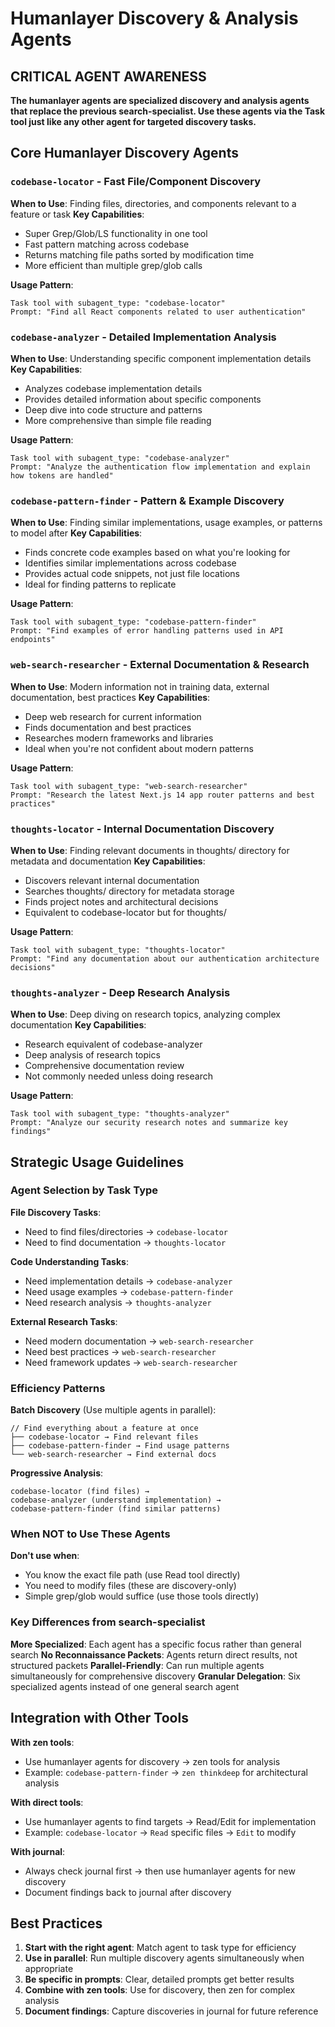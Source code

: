 # Humanlayer Discovery & Analysis Agents

## CRITICAL AGENT AWARENESS

**The humanlayer agents are specialized discovery and analysis agents that replace the previous search-specialist. Use these agents via the Task tool just like any other agent for targeted discovery tasks.**

## Core Humanlayer Discovery Agents

### `codebase-locator` - Fast File/Component Discovery
**When to Use**: Finding files, directories, and components relevant to a feature or task
**Key Capabilities**:
- Super Grep/Glob/LS functionality in one tool
- Fast pattern matching across codebase
- Returns matching file paths sorted by modification time
- More efficient than multiple grep/glob calls

**Usage Pattern**:
```
Task tool with subagent_type: "codebase-locator"
Prompt: "Find all React components related to user authentication"
```

### `codebase-analyzer` - Detailed Implementation Analysis
**When to Use**: Understanding specific component implementation details
**Key Capabilities**:
- Analyzes codebase implementation details
- Provides detailed information about specific components
- Deep dive into code structure and patterns
- More comprehensive than simple file reading

**Usage Pattern**:
```
Task tool with subagent_type: "codebase-analyzer"
Prompt: "Analyze the authentication flow implementation and explain how tokens are handled"
```

### `codebase-pattern-finder` - Pattern & Example Discovery
**When to Use**: Finding similar implementations, usage examples, or patterns to model after
**Key Capabilities**:
- Finds concrete code examples based on what you're looking for
- Identifies similar implementations across codebase
- Provides actual code snippets, not just file locations
- Ideal for finding patterns to replicate

**Usage Pattern**:
```
Task tool with subagent_type: "codebase-pattern-finder"
Prompt: "Find examples of error handling patterns used in API endpoints"
```

### `web-search-researcher` - External Documentation & Research
**When to Use**: Modern information not in training data, external documentation, best practices
**Key Capabilities**:
- Deep web research for current information
- Finds documentation and best practices
- Researches modern frameworks and libraries
- Ideal when you're not confident about modern patterns

**Usage Pattern**:
```
Task tool with subagent_type: "web-search-researcher"
Prompt: "Research the latest Next.js 14 app router patterns and best practices"
```

### `thoughts-locator` - Internal Documentation Discovery
**When to Use**: Finding relevant documents in thoughts/ directory for metadata and documentation
**Key Capabilities**:
- Discovers relevant internal documentation
- Searches thoughts/ directory for metadata storage
- Finds project notes and architectural decisions
- Equivalent to codebase-locator but for thoughts/

**Usage Pattern**:
```
Task tool with subagent_type: "thoughts-locator"
Prompt: "Find any documentation about our authentication architecture decisions"
```

### `thoughts-analyzer` - Deep Research Analysis
**When to Use**: Deep diving on research topics, analyzing complex documentation
**Key Capabilities**:
- Research equivalent of codebase-analyzer
- Deep analysis of research topics
- Comprehensive documentation review
- Not commonly needed unless doing research

**Usage Pattern**:
```
Task tool with subagent_type: "thoughts-analyzer"
Prompt: "Analyze our security research notes and summarize key findings"
```

## Strategic Usage Guidelines

### Agent Selection by Task Type

**File Discovery Tasks**:
- Need to find files/directories → `codebase-locator`
- Need to find documentation → `thoughts-locator`

**Code Understanding Tasks**:
- Need implementation details → `codebase-analyzer`
- Need usage examples → `codebase-pattern-finder`
- Need research analysis → `thoughts-analyzer`

**External Research Tasks**:
- Need modern documentation → `web-search-researcher`
- Need best practices → `web-search-researcher`
- Need framework updates → `web-search-researcher`

### Efficiency Patterns

**Batch Discovery** (Use multiple agents in parallel):
```
// Find everything about a feature at once
├── codebase-locator → Find relevant files
├── codebase-pattern-finder → Find usage patterns
└── web-search-researcher → Find external docs
```

**Progressive Analysis**:
```
codebase-locator (find files) →
codebase-analyzer (understand implementation) →
codebase-pattern-finder (find similar patterns)
```

### When NOT to Use These Agents

**Don't use when**:
- You know the exact file path (use Read tool directly)
- You need to modify files (these are discovery-only)
- Simple grep/glob would suffice (use those tools directly)

### Key Differences from search-specialist

**More Specialized**: Each agent has a specific focus rather than general search
**No Reconnaissance Packets**: Agents return direct results, not structured packets
**Parallel-Friendly**: Can run multiple agents simultaneously for comprehensive discovery
**Granular Delegation**: Six specialized agents instead of one general search agent

## Integration with Other Tools

**With zen tools**:
- Use humanlayer agents for discovery → zen tools for analysis
- Example: `codebase-pattern-finder` → `zen thinkdeep` for architectural analysis

**With direct tools**:
- Use humanlayer agents to find targets → Read/Edit for implementation
- Example: `codebase-locator` → `Read` specific files → `Edit` to modify

**With journal**:
- Always check journal first → then use humanlayer agents for new discovery
- Document findings back to journal after discovery

## Best Practices

1. **Start with the right agent**: Match agent to task type for efficiency
2. **Use in parallel**: Run multiple discovery agents simultaneously when appropriate
3. **Be specific in prompts**: Clear, detailed prompts get better results
4. **Combine with zen tools**: Use for discovery, then zen for complex analysis
5. **Document findings**: Capture discoveries in journal for future reference